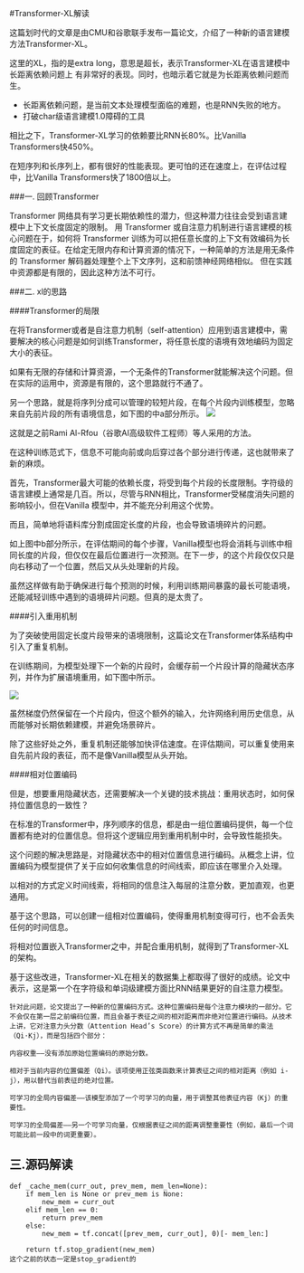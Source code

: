 #Transformer-XL解读

这篇划时代的文章是由CMU和谷歌联手发布一篇论文，介绍了一种新的语言建模方法Transformer-XL。

这里的XL，指的是extra long，意思是超长，表示Transformer-XL在语言建模中长距离依赖问题上
有非常好的表现。同时，也暗示着它就是为长距离依赖问题而生。

* 长距离依赖问题，是当前文本处理模型面临的难题，也是RNN失败的地方。
* 打破char级语言建模1.0障碍的工具

相比之下，Transformer-XL学习的依赖要比RNN长80%。比Vanilla Transformers快450%。

在短序列和长序列上，都有很好的性能表现。更可怕的还在速度上，在评估过程中，比Vanilla Transformers快了1800倍以上。


###一. 回顾Transformer

Transformer 网络具有学习更长期依赖性的潜力，但这种潜力往往会受到语言建模中上下文长度固定的限制。
用 Transformer 或自注意力机制进行语言建模的核心问题在于，如何将 Transformer 训练为可以把任意长度的上下文有效编码为长度固定的表征。在给定无限内存和计算资源的情况下，一种简单的方法是用无条件的 Transformer 解码器处理整个上下文序列，这和前馈神经网络相似。
但在实践中资源都是有限的，因此这种方法不可行。

###二. xl的思路

####Transformer的局限

在将Transformer或者是自注意力机制（self-attention）应用到语言建模中，需要解决的核心问题是如何训练Transformer，将任意长度的语境有效地编码为固定大小的表征。

如果有无限的存储和计算资源，一个无条件的Transformer就能解决这个问题。但在实际的运用中，资源是有限的，这个思路就行不通了。

另一个思路，就是将序列分成可以管理的较短片段，在每个片段内训练模型，忽略来自先前片段的所有语境信息，如下图的中a部分所示。
![](https://ss.csdn.net/p?https://mmbiz.qpic.cn/mmbiz_png/YicUhk5aAGtCvQa0fj7FXq2Is7fC7eXCiccyx3iaw45A7l8aibYWQy0A3p7jNsanyxiaUGobDOQJfjmqztpv0C1wmqw/640?wx_fmt=png)

这就是之前Rami Al-Rfou（谷歌AI高级软件工程师）等人采用的方法。

在这种训练范式下，信息不可能向前或向后穿过各个部分进行传递，这也就带来了新的麻烦。

首先，Transformer最大可能的依赖长度，将受到每个片段的长度限制。字符级的语言建模上通常是几百。所以，尽管与RNN相比，Transformer受梯度消失问题的影响较小，但在Vanilla 模型中，并不能充分利用这个优势。

而且，简单地将语料库分割成固定长度的片段，也会导致语境碎片的问题。

如上图中b部分所示，在评估期间的每个步骤，Vanilla模型也将会消耗与训练中相同长度的片段，但仅仅在最后位置进行一次预测。在下一步，的这个片段仅仅只是向右移动了一个位置，然后又从头处理新的片段。

虽然这样做有助于确保进行每个预测的时候，利用训练期间暴露的最长可能语境，还能减轻训练中遇到的语境碎片问题。但真的是太贵了。

####引入重用机制

为了突破使用固定长度片段带来的语境限制，这篇论文在Transformer体系结构中引入了重复机制。

在训练期间，为模型处理下一个新的片段时，会缓存前一个片段计算的隐藏状态序列，并作为扩展语境重用，如下图中所示。

![](https://ss.csdn.net/p?https://mmbiz.qpic.cn/mmbiz_png/YicUhk5aAGtCvQa0fj7FXq2Is7fC7eXCicz2GAgeZvcq4icyz2Mr6YY5ApF2liaP4kKX5cPHr6I99USoHqD7HQYOicQ/640?wx_fmt=png)

虽然梯度仍然保留在一个片段内，但这个额外的输入，允许网络利用历史信息，从而能够对长期依赖建模，并避免场景碎片。

除了这些好处之外，重复机制还能够加快评估速度。在评估期间，可以重复使用来自先前片段的表征，而不是像Vanilla模型从头开始。

####相对位置编码

但是，想要重用隐藏状态，还需要解决一个关键的技术挑战：重用状态时，如何保持位置信息的一致性？

在标准的Transformer中，序列顺序的信息，都是由一组位置编码提供，每一个位置都有绝对的位置信息。但将这个逻辑应用到重用机制中时，会导致性能损失。

这个问题的解决思路是，对隐藏状态中的相对位置信息进行编码。从概念上讲，位置编码为模型提供了关于应如何收集信息的时间线索，即应该在哪里介入处理。

以相对的方式定义时间线索，将相同的信息注入每层的注意分数，更加直观，也更通用。

基于这个思路，可以创建一组相对位置编码，使得重用机制变得可行，也不会丢失任何的时间信息。

将相对位置嵌入Transformer之中，并配合重用机制，就得到了Transformer-XL的架构。

基于这些改进，Transformer-XL在相关的数据集上都取得了很好的成绩。论文中表示，这是第一个在字符级和单词级建模方面比RNN结果更好的自注意力模型。

```
针对此问题，论文提出了一种新的位置编码方式。这种位置编码是每个注意力模块的一部分。它不会仅在第一层之前编码位置，而且会基于表征之间的相对距离而非绝对位置进行编码。从技术上讲，它对注意力头分数（Attention Head’s Score）的计算方式不再是简单的乘法（Qi⋅Kj），而是包括四个部分：

内容权重——没有添加原始位置编码的原始分数。

相对于当前内容的位置偏差（Qi）。该项使用正弦类函数来计算表征之间的相对距离（例如 i-j），用以替代当前表征的绝对位置。

可学习的全局内容偏差——该模型添加了一个可学习的向量，用于调整其他表征内容（Kj）的重要性。

可学习的全局偏差——另一个可学习向量，仅根据表征之间的距离调整重要性（例如，最后一个词可能比前一段中的词更重要）。
```
## 三.源码解读

```
def _cache_mem(curr_out, prev_mem, mem_len=None):
    if mem_len is None or prev_mem is None:
        new_mem = curr_out
    elif mem_len == 0:
        return prev_mem
    else:
        new_mem = tf.concat([prev_mem, curr_out], 0)[- mem_len:]

    return tf.stop_gradient(new_mem)
这个之前的状态一定是stop_gradient的
```
